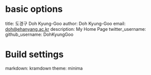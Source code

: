 # basic options
title: 도경구 Doh Kyung-Goo
author: Doh Kyung-Goo
email: doh@ehanyang.ac.kr
description: My Home Page
twitter_username: 
github_username: DohKyungGoo

# Build settings
markdown: kramdown
theme: minima
